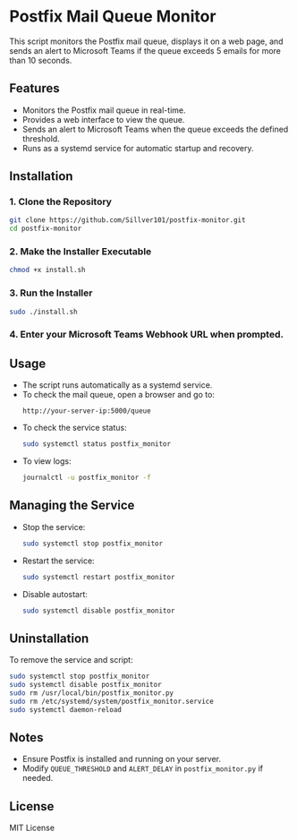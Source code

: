 # Postfix Mail Queue Monitor

This script monitors the Postfix mail queue, displays it on a web page, and sends an alert to Microsoft Teams if the queue exceeds 5 emails for more than 10 seconds.

## Features
- Monitors the Postfix mail queue in real-time.
- Provides a web interface to view the queue.
- Sends an alert to Microsoft Teams when the queue exceeds the defined threshold.
- Runs as a systemd service for automatic startup and recovery.

## Installation

### 1. Clone the Repository
```bash
git clone https://github.com/Sillver101/postfix-monitor.git
cd postfix-monitor
```

### 2. Make the Installer Executable
```bash
chmod +x install.sh
```

### 3. Run the Installer
```bash
sudo ./install.sh
```

### 4. Enter your Microsoft Teams Webhook URL when prompted.

## Usage
- The script runs automatically as a systemd service.
- To check the mail queue, open a browser and go to:
  ```
  http://your-server-ip:5000/queue
  ```
- To check the service status:
  ```bash
  sudo systemctl status postfix_monitor
  ```
- To view logs:
  ```bash
  journalctl -u postfix_monitor -f
  ```

## Managing the Service
- Stop the service:
  ```bash
  sudo systemctl stop postfix_monitor
  ```
- Restart the service:
  ```bash
  sudo systemctl restart postfix_monitor
  ```
- Disable autostart:
  ```bash
  sudo systemctl disable postfix_monitor
  ```

## Uninstallation
To remove the service and script:
```bash
sudo systemctl stop postfix_monitor
sudo systemctl disable postfix_monitor
sudo rm /usr/local/bin/postfix_monitor.py
sudo rm /etc/systemd/system/postfix_monitor.service
sudo systemctl daemon-reload
```

## Notes
- Ensure Postfix is installed and running on your server.
- Modify `QUEUE_THRESHOLD` and `ALERT_DELAY` in `postfix_monitor.py` if needed.

## License
MIT License

